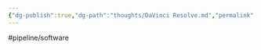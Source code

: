 ```yaml
---
{"dg-publish":true,"dg-path":"thoughts/DaVinci Resolve.md","permalink":"/thoughts/da-vinci-resolve/","hide":true}
---
```


#pipeline/software